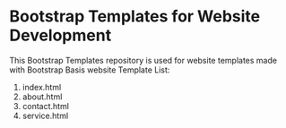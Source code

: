 # Bootstrap Templates for Website Development

This Bootstrap Templates repository is used for website templates made with Bootstrap
Basis website Template List:

1. index.html
2. about.html
3. contact.html
4. service.html

